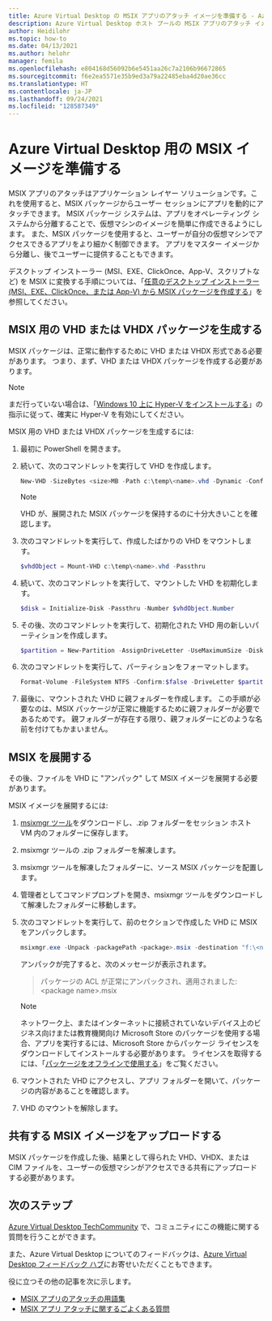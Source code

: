 ```yaml
---
title: Azure Virtual Desktop の MSIX アプリのアタッチ イメージを準備する - Azure
description: Azure Virtual Desktop ホスト プールの MSIX アプリのアタッチ イメージを作成する方法。
author: Heidilohr
ms.topic: how-to
ms.date: 04/13/2021
ms.author: helohr
manager: femila
ms.openlocfilehash: e804168d56092b6e5451aa26c7a2106b96672865
ms.sourcegitcommit: f6e2ea5571e35b9ed3a79a22485eba4d20ae36cc
ms.translationtype: HT
ms.contentlocale: ja-JP
ms.lasthandoff: 09/24/2021
ms.locfileid: "128587349"
---
```

# <a name="prepare-an-msix-image-for-azure-virtual-desktop"></a>Azure Virtual Desktop 用の MSIX イメージを準備する

MSIX アプリのアタッチはアプリケーション レイヤー ソリューションです。これを使用すると、MSIX パッケージからユーザー セッションにアプリを動的にアタッチできます。 MSIX パッケージ システムは、アプリをオペレーティング システムから分離することで、仮想マシンのイメージを簡単に作成できるようにします。 また、MSIX パッケージを使用すると、ユーザーが自分の仮想マシンでアクセスできるアプリをより細かく制御できます。 アプリをマスター イメージから分離し、後でユーザーに提供することもできます。

デスクトップ インストーラー (MSI、EXE、ClickOnce、App-V、スクリプトなど) を MSIX に変換する手順については、「[任意のデスクトップ インストーラー (MSI、EXE、ClickOnce、または App-V) から MSIX パッケージを作成する](/windows/msix/packaging-tool/create-app-package)」を参照してください。

## <a name="create-a-vhd-or-vhdx-package-for-msix"></a>MSIX 用の VHD または VHDX パッケージを生成する

MSIX パッケージは、正常に動作するために VHD または VHDX 形式である必要があります。 つまり、まず、VHD または VHDX パッケージを作成する必要があります。

>[!NOTE]
>まだ行っていない場合は、「[Windows 10 上に Hyper-V をインストールする](/virtualization/hyper-v-on-windows/quick-start/enable-hyper-v)」の指示に従って、確実に Hyper-V を有効にしてください。

MSIX 用の VHD または VHDX パッケージを生成するには:

1. 最初に PowerShell を開きます。
2. 続いて、次のコマンドレットを実行して VHD を作成します。

    ```powershell
    New-VHD -SizeBytes <size>MB -Path c:\temp\<name>.vhd -Dynamic -Confirm:$false
    ```

    >[!NOTE]
    > VHD が、展開された MSIX パッケージを保持するのに十分大きいことを確認します。

3. 次のコマンドレットを実行して、作成したばかりの VHD をマウントします。

    ```powershell
    $vhdObject = Mount-VHD c:\temp\<name>.vhd -Passthru
    ```

4. 続いて、次のコマンドレットを実行して、マウントした VHD を初期化します。

    ```powershell
    $disk = Initialize-Disk -Passthru -Number $vhdObject.Number
    ```

5. その後、次のコマンドレットを実行して、初期化された VHD 用の新しいパーティションを作成します。

    ```powershell
    $partition = New-Partition -AssignDriveLetter -UseMaximumSize -DiskNumber $disk.Number
    ```

6. 次のコマンドレットを実行して、パーティションをフォーマットします。

    ```powershell
    Format-Volume -FileSystem NTFS -Confirm:$false -DriveLetter $partition.DriveLetter -Force
    ```

7. 最後に、マウントされた VHD に親フォルダーを作成します。 この手順が必要なのは、MSIX パッケージが正常に機能するために親フォルダーが必要であるためです。 親フォルダーが存在する限り、親フォルダーにどのような名前を付けてもかまいません。

## <a name="expand-msix"></a>MSIX を展開する

その後、ファイルを VHD に "アンパック" して MSIX イメージを展開する必要があります。

MSIX イメージを展開するには:

1. [msixmgr ツール](https://aka.ms/msixmgr)をダウンロードし、.zip フォルダーをセッション ホスト VM 内のフォルダーに保存します。

2. msixmgr ツールの .zip フォルダーを解凍します。

3. msixmgr ツールを解凍したフォルダーに、ソース MSIX パッケージを配置します。

4. 管理者としてコマンドプロンプトを開き、msixmgr ツールをダウンロードして解凍したフォルダーに移動します。

5. 次のコマンドレットを実行して、前のセクションで作成した VHD に MSIX をアンパックします。

    ```powershell
    msixmgr.exe -Unpack -packagePath <package>.msix -destination "f:\<name of folder you created earlier>" -applyacls
    ```

    アンパックが完了すると、次のメッセージが表示されます。

    > パッケージの ACL が正常にアンパックされ、適用されました: \<package name\>.msix

    >[!NOTE]
    > ネットワーク上、またはインターネットに接続されていないデバイス上のビジネス向けまたは教育機関向け Microsoft Store のパッケージを使用する場合、アプリを実行するには、Microsoft Store からパッケージ ライセンスをダウンロードしてインストールする必要があります。 ライセンスを取得するには、「[パッケージをオフラインで使用する](app-attach.md#use-packages-offline)」をご覧ください。

6. マウントされた VHD にアクセスし、アプリ フォルダーを開いて、パッケージの内容があることを確認します。

7. VHD のマウントを解除します。

## <a name="upload-msix-image-to-share"></a>共有する MSIX イメージをアップロードする

MSIX パッケージを作成した後、結果として得られた VHD、VHDX、または CIM ファイルを、ユーザーの仮想マシンがアクセスできる共有にアップロードする必要があります。

## <a name="next-steps"></a>次のステップ

[Azure Virtual Desktop TechCommunity](https://techcommunity.microsoft.com/t5/Windows-Virtual-Desktop/bd-p/WindowsVirtualDesktop) で、コミュニティにこの機能に関する質問を行うことができます。

また、Azure Virtual Desktop についてのフィードバックは、[Azure Virtual Desktop フィードバック ハブ](https://support.microsoft.com/help/4021566/windows-10-send-feedback-to-microsoft-with-feedback-hub-app)にお寄せいただくこともできます。

役に立つその他の記事を次に示します。

- [MSIX アプリのアタッチの用語集](app-attach-glossary.md)
- [MSIX アプリ アタッチに関するごよくある質問](app-attach-faq.yml)
